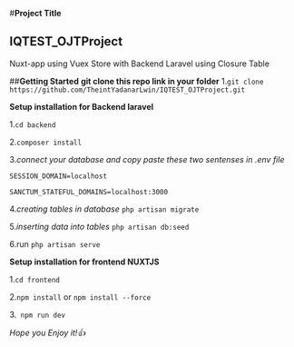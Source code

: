 #**Project Title**
## IQTEST_OJTProject
Nuxt-app using Vuex Store with Backend Laravel using Closure Table

##**Getting Started**
**git clone this repo link in your folder**
1.`git clone https://github.com/TheintYadanarLwin/IQTEST_OJTProject.git`

**Setup installation for Backend laravel**

1.`cd backend`

2.`composer install`

3.*connect your database and copy paste these two sentenses in .env file*

`SESSION_DOMAIN=localhost`

`SANCTUM_STATEFUL_DOMAINS=localhost:3000`

4.*creating tables in database* 
`php artisan migrate`

5.*inserting data into tables*
`php artisan db:seed`

6.run 
`php artisan serve`

**Setup installation for frontend NUXTJS**

1.`cd frontend`

2.`npm install` or `npm install --force`

3.` npm run dev`

*Hope you Enjoy it!👍*
